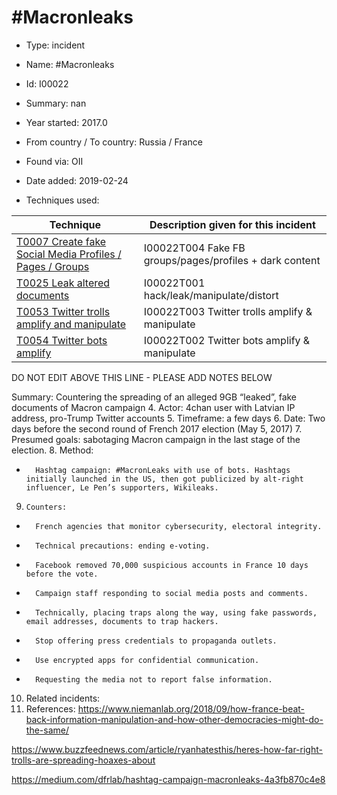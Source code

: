 # #Macronleaks

* Type: incident

* Name: #Macronleaks

* Id: I00022

* Summary: nan

* Year started: 2017.0

* From country / To country: Russia / France

* Found via: OII

* Date added: 2019-02-24

* Techniques used: 

| Technique | Description given for this incident |
| --------- | ------------------------- |
| [T0007 Create fake Social Media Profiles / Pages / Groups](../techniques/T0007.md) | I00022T004 Fake FB groups/pages/profiles + dark content |
| [T0025 Leak altered documents](../techniques/T0025.md) | I00022T001 hack/leak/manipulate/distort |
| [T0053 Twitter trolls amplify and manipulate](../techniques/T0053.md) | I00022T003 Twitter trolls amplify & manipulate |
| [T0054 Twitter bots amplify](../techniques/T0054.md) | I00022T002 Twitter bots amplify & manipulate |

DO NOT EDIT ABOVE THIS LINE - PLEASE ADD NOTES BELOW

Summary:  Countering the spreading of an alleged 9GB “leaked”, fake documents of Macron campaign
4.      Actor: 4chan user with Latvian IP address, pro-Trump Twitter accounts
5.     Timeframe: a few days
6.     Date: Two days before the second round of French 2017 election (May 5, 2017)
7.     Presumed goals: sabotaging Macron campaign in the last stage of the election.
8.     Method:
-       Hashtag campaign: #MacronLeaks with use of bots. Hashtags initially launched in the US, then got publicized by alt-right influencer, Le Pen’s supporters, Wikileaks.
9.     Counters:
-       French agencies that monitor cybersecurity, electoral integrity.
-       Technical precautions: ending e-voting.
-       Facebook removed 70,000 suspicious accounts in France 10 days before the vote.
-       Campaign staff responding to social media posts and comments.
-       Technically, placing traps along the way, using fake passwords, email addresses, documents to trap hackers.
-       Stop offering press credentials to propaganda outlets.
-       Use encrypted apps for confidential communication.
-       Requesting the media not to report false information.
10.  Related incidents:
11.  References:
https://www.niemanlab.org/2018/09/how-france-beat-back-information-manipulation-and-how-other-democracies-might-do-the-same/
 
https://www.buzzfeednews.com/article/ryanhatesthis/heres-how-far-right-trolls-are-spreading-hoaxes-about
 
https://medium.com/dfrlab/hashtag-campaign-macronleaks-4a3fb870c4e8
